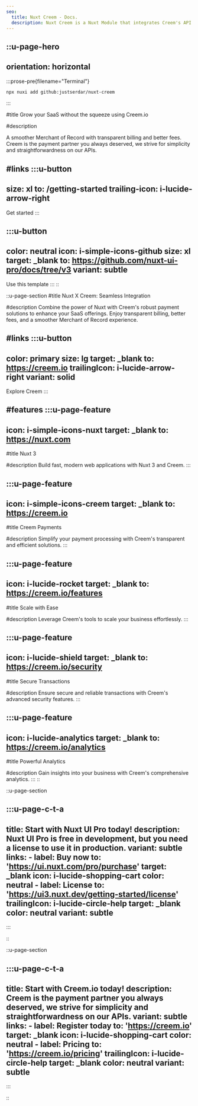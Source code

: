 ```yaml
---
seo:
  title: Nuxt Creem - Docs.
  description: Nuxt Creem is a Nuxt Module that integrates Creem's API into your Nuxt application.
---
```


::u-page-hero
---
orientation: horizontal
---

  :::prose-pre{filename="Terminal"}

  ```bash
  npx nuxi add github:justserdar/nuxt-creem
  ```

  :::

#title
Grow your SaaS without the squeeze using Creem.io

#description

A smoother Merchant of Record with transparent billing and better fees.
Creem is the payment partner you always deserved, we strive for simplicity and straightforwardness on our APIs.

#links
  :::u-button
  ---
  size: xl
  to: /getting-started
  trailing-icon: i-lucide-arrow-right
  ---
  Get started
  :::

  :::u-button
  ---
  color: neutral
  icon: i-simple-icons-github
  size: xl
  target: _blank
  to: https://github.com/nuxt-ui-pro/docs/tree/v3
  variant: subtle
  ---
  Use this template
  :::
::


::u-page-section
#title
Nuxt X Creem: Seamless Integration

#description
Combine the power of Nuxt with Creem's robust payment solutions to enhance your SaaS offerings. Enjoy transparent billing, better fees, and a smoother Merchant of Record experience.

#links
  :::u-button
  ---
  color: primary
  size: lg
  target: _blank
  to: https://creem.io
  trailingIcon: i-lucide-arrow-right
  variant: solid
  ---
  Explore Creem
  :::

#features
  :::u-page-feature
  ---
  icon: i-simple-icons-nuxt
  target: _blank
  to: https://nuxt.com
  ---
  #title
  Nuxt 3

  #description
  Build fast, modern web applications with Nuxt 3 and Creem.
  :::

  :::u-page-feature
  ---
  icon: i-simple-icons-creem
  target: _blank
  to: https://creem.io
  ---
  #title
  Creem Payments

  #description
  Simplify your payment processing with Creem's transparent and efficient solutions.
  :::

  :::u-page-feature
  ---
  icon: i-lucide-rocket
  target: _blank
  to: https://creem.io/features
  ---
  #title
  Scale with Ease

  #description
  Leverage Creem's tools to scale your business effortlessly.
  :::

  :::u-page-feature
  ---
  icon: i-lucide-shield
  target: _blank
  to: https://creem.io/security
  ---
  #title
  Secure Transactions

  #description
  Ensure secure and reliable transactions with Creem's advanced security features.
  :::

  :::u-page-feature
  ---
  icon: i-lucide-analytics
  target: _blank
  to: https://creem.io/analytics
  ---
  #title
  Powerful Analytics

  #description
  Gain insights into your business with Creem's comprehensive analytics.
  :::
::


::u-page-section

  :::u-page-c-t-a
  ---
  title: Start with Nuxt UI Pro today!
  description: Nuxt UI Pro is free in development, but you need a license to use it in production.
  variant: subtle
  links:
    - label: Buy now
      to: 'https://ui.nuxt.com/pro/purchase'
      target: _blank
      icon: i-lucide-shopping-cart
      color: neutral
    - label: License
      to: 'https://ui3.nuxt.dev/getting-started/license'
      trailingIcon: i-lucide-circle-help
      target: _blank
      color: neutral
      variant: subtle
  ---
  :::

::

::u-page-section

  :::u-page-c-t-a
  ---
  title: Start with Creem.io today!
  description: Creem is the payment partner you always deserved, we strive for simplicity and straightforwardness on our APIs.
  variant: subtle
  links:
    - label: Register today
      to: 'https://creem.io'
      target: _blank
      icon: i-lucide-shopping-cart
      color: neutral
    - label: Pricing
      to: 'https://creem.io/pricing'
      trailingIcon: i-lucide-circle-help
      target: _blank
      color: neutral
      variant: subtle
  ---
  :::

::